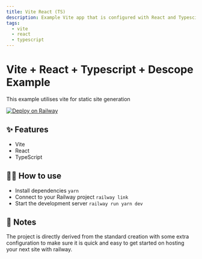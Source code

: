 ```yaml
---
title: Vite React (TS)
description: Example Vite app that is configured with React and Typescipt
tags:
  - vite
  - react
  - typescript
---
```


# Vite + React + Typescript + Descope Example
This example utilises vite for static site generation

[![Deploy on Railway](https://railway.app/button.svg)](https://railway.app/new/template/duzltn?referralCode=OH27A5)

## ✨ Features

- Vite
- React
- TypeScript

## 💁‍♀️ How to use

- Install dependencies `yarn`
- Connect to your Railway project `railway link`
- Start the development server `railway run yarn dev`

## 📝 Notes

The project is directly derived from the standard creation with some extra configuration to make sure it is quick and easy to get started on hosting your next site with railway. 
